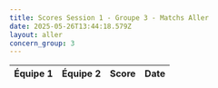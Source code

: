 ```yaml
---
title: Scores Session 1 - Groupe 3 - Matchs Aller
date: 2025-05-26T13:44:18.579Z
layout: aller
concern_group: 3
---
```




| Équipe 1 | Équipe 2 | Score | Date |
|----------|----------|-------|------|

